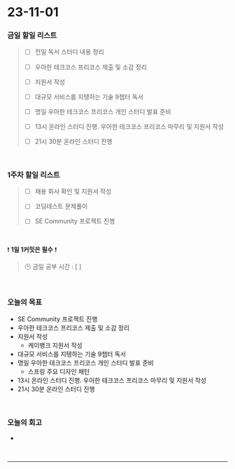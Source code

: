 # 23-11-01
### 금일 할일 리스트
> - [ ]  전일 독서 스터디 내용 정리
>
> - [ ]  우아한 테크코스 프리코스 제출 및 소감 정리
>
> - [ ]  지원서 작성
>
> - [ ]  대규모 서비스를 지탱하는 기술 9챕터 독서
>
> - [ ]  명일 우아한 테크코스 프리코스 개인 스터디 발표 준비
>
> - [ ]  13시 온라인 스터디 진행. 우아한 테크코스 프리코스 마무리 및 지원서 작성
>
> - [ ]  21시 30분 온라인 스터디 진행



<br/>

### 1주차 할일 리스트  
> - [ ]  채용 회사 확인 및 지원서 작성
>
> - [ ]  코딩테스트 문제풀이
>
> - [ ]  SE Community 프로젝트 진행

<br/>

❗ **1일 1커밋은 필수** ❗
> 🕒 금일 공부 시간 : [ ]
  
<br/>

### 오늘의 목표
- SE Community 프로젝트 진행
- 우아한 테크코스 프리코스 제출 및 소감 정리
- 지원서 작성
    - 케이뱅크 지원서 작성
- 대규모 서비스를 지탱하는 기술 9챕터 독서
- 명일 우아한 테크코스 프리코스 개인 스터디 발표 준비
    - 스프링 주요 디자인 패턴
- 13시 온라인 스터디 진행. 우아한 테크코스 프리코스 마무리 및 지원서 작성
- 21시 30분 온라인 스터디 진행


<br>

### 오늘의 회고
- 


<br/>

------------  
